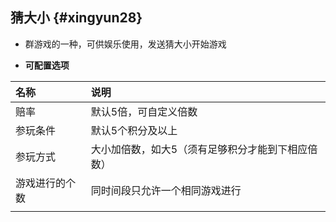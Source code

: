 ## 猜大小 {#xingyun28}

* 群游戏的一种，可供娱乐使用，发送猜大小开始游戏

* **可配置选项**

| 名称 | 说明 |
| :--- | :--- |
| 赔率 | 默认5倍，可自定义倍数 |
| 参玩条件 | 默认5个积分及以上 |
| 参玩方式 | 大小加倍数，如大5（须有足够积分才能到下相应倍数） |
| 游戏进行的个数 | 同时间段只允许一个相同游戏进行 |
|  |  |



